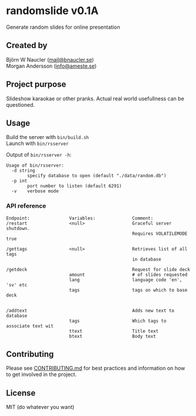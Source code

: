 # randomslide v0.1A
Generate random slides for online presentation

## Created by
Björn W Naucler (mail@bnaucler.se)  
Morgan Andersson (info@ameste.se)

## Project purpose
Slideshow karaokae or other pranks. Actual real world usefullness can be questioned.

## Usage
Build the server with `bin/build.sh`  
Launch with `bin/rsserver`

Output of `bin/rsserver -h`:  
```
Usage of bin/rsserver:
  -d string
    	specify database to open (default "./data/random.db")
  -p int
    	port number to listen (default 6291)
  -v	verbose mode
```

### API reference

```
Endpoint:               Variables:              Comment:
/restart                <null>                  Graceful server shutdown.
                                                Requires VOLATILEMODE true

/gettags                <null>                  Retrieves list of all tags
                                                in database

/getdeck                                        Request for slide deck
                        amount                  # of slides requested
                        lang                    language code 'en', 'sv' etc
                        tags                    tags on which to base deck


/addtext                                        Adds new text to database
                        tags                    Which tags to associate text wit
                        ttext                   Title text
                        btext                   Body text

```

## Contributing
Please see [CONTRIBUTING.md](CONTRIBUTING.md) for best practices and information on how to get involved in the project.

## License
MIT (do whatever you want)
